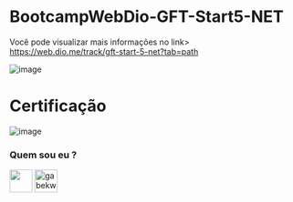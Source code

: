 # BootcampWebDio-GFT-Start5-NET
  
 Você pode visualizar mais informações no link> https://web.dio.me/track/gft-start-5-net?tab=path 


![image](https://user-images.githubusercontent.com/76081229/175294212-124dc7d7-c0db-4410-a19a-363d9ab6e465.png)

# Certificação

![image](https://user-images.githubusercontent.com/76081229/175294301-985431dd-115d-4186-9153-12feb7dc51dd.png)


<h3 align="left"> Quem sou eu ? <src="https://cdn-icons-png.flaticon.com/512/920/920938.png" alt="gabekw.twitter" height="40" width="40" /></a></h3>
<p align="left">
<a href="https://www.linkedin.com/in/gabriellekwsiqueira/" target="blank"><img align="center" src="https://cdn-icons-png.flaticon.com/512/145/145807.png" height="40" width="40" /></a> 
<a href="https://twitter.com/Gabrielle_kw" target="blank"><img align="center" src="https://cdn-icons-png.flaticon.com/512/145/145812.png" alt="gabekw.twitter" height="40" width="40" /></a>
</p>
